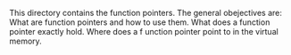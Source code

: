 This directory contains the function pointers. The general obejectives are:
What are function pointers and how to use them.
What does a function pointer exactly hold.
Where does a f
unction pointer point to in the virtual memory.
